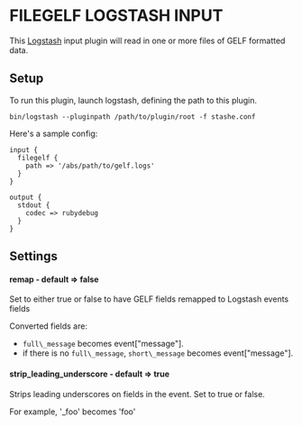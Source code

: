 FILEGELF LOGSTASH INPUT
=======================

This [Logstash](http://logstash.net) input plugin will read in one or more files
of GELF formatted data.

## Setup

To run this plugin, launch logstash, defining the path to this plugin.

`bin/logstash --pluginpath /path/to/plugin/root -f stashe.conf`

Here's a sample config:

```
input {
  filegelf {
    path => '/abs/path/to/gelf.logs'
  }
}

output {
  stdout {
    codec => rubydebug
  }
}
```

## Settings

#### remap - default => false

Set to either true or false to have GELF fields remapped to Logstash events fields

Converted fields are:

* `full\_message` becomes event["message"].
* if there is no `full\_message`, `short\_message` becomes event["message"].

#### strip_leading_underscore - default => true

Strips leading underscores on fields in the event. Set to true or false.

For example, '_foo' becomes 'foo'
